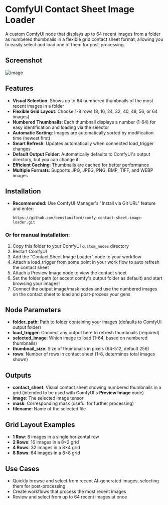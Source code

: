 # ComfyUI Contact Sheet Image Loader

A custom ComfyUI node that displays up to 64 recent images from a folder as numbered thumbnails in a flexible grid contact sheet format, allowing you to easily select and load one of them for post-processing.

## Screenshot

![image](https://github.com/user-attachments/assets/21de481d-236e-4149-8650-948f8e2051b5)

## Features

- **Visual Selection**: Shows up to 64 numbered thumbnails of the most recent images in a folder
- **Flexible Grid Layout**: Choose 1-8 rows (8, 16, 24, 32, 40, 48, 56, or 64 images)
- **Numbered Thumbnails**: Each thumbnail displays a number (1-64) for easy identification and loading via the selector
- **Automatic Sorting**: Images are automatically sorted by modification time (newest first)
- **Smart Refresh**: Updates automatically when connected load_trigger changes
- **Default Output Folder**: Automatically defaults to ComfyUI's output directory, but you can change it
- **Efficient Caching**: Thumbnails are cached for better performance
- **Multiple Formats**: Supports JPG, JPEG, PNG, BMP, TIFF, and WEBP images

## Installation

- **Recommended:** Use ComfyUI Manager's "Install via Git URL" feature and enter:
  ```
  https://github.com/benstaniford/comfy-contact-sheet-image-loader.git
  ```
### Or for manual installation: 

1. Copy this folder to your ComfyUI `custom_nodes` directory
2. Restart ComfyUI
3. Add the "Contact Sheet Image Loader" node to your workflow
4. Attach a load_trigger from some point in your work flow to auto refresh the contact sheet
5. Attach a Preview Image node to view the contact sheet
6. Set the folder path (or accept comfy's output folder as default) and start browsing your images!
7. Connect the output image/mask nodes and use the numbered images on the contact sheet to load and post-process your gens

## Node Parameters

- **folder_path**: Path to folder containing your images (defaults to ComfyUI output folder)
- **load_trigger**: Connect any output here to refresh thumbnails (required)
- **selected_image**: Which image to load (1-64, based on numbered thumbnails)
- **thumbnail_size**: Size of thumbnails in pixels (64-512, default 256)
- **rows**: Number of rows in contact sheet (1-8, determines total images shown)

## Outputs

- **contact_sheet**: Visual contact sheet showing numbered thumbnails in a grid (intended to be used with ComfyUI's **Preview Image** node)
- **image**: The selected image tensor
- **mask**: Corresponding mask (useful for further processing)
- **filename**: Name of the selected file

## Grid Layout Examples

- **1 Row**: 8 images in a single horizontal row
- **2 Rows**: 16 images in a 8×2 grid
- **4 Rows**: 32 images in a 8×4 grid  
- **8 Rows**: 64 images in a 8×8 grid

## Use Cases

- Quickly browse and select from recent AI-generated images, selecting them for post-processing
- Create workflows that process the most recent images
- Review and select from up to 64 recent images at once
